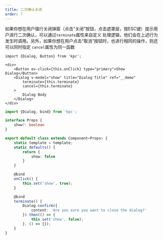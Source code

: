 ```yaml
---
title: 二次确认关闭 
order: 7
---
```


如果你想在用户强行关闭弹窗（点击“关闭”按钮，点击遮罩层，按ESC键）提示用户进行二次确认，可以通过`terminate`属性来自定义
处理逻辑，他们会在上述行为发生时调用。另外，如果你想在用户点击“取消”按钮时，也进行相同的操作，则还可以同时指定
`cancel`属性为同一函数

```vdt
import {Dialog, Button} from 'kpc';

<div>
    <Button ev-click={this.onClick} type="primary">Show Dialog</Button>
    <Dialog v-model="show" title="Dialog Title" ref="__demo"
        terminate={this.terminate}
        cancel={this.terminate}
    >
        Dialog Body 
    </Dialog>
</div>
```

```ts
import {Dialog, bind} from 'kpc';

interface Props {
    show?: boolean
}

export default class extends Component<Props> {
    static template = template;
    static defaults() {
        return {
            show: false
        }
    }

    @bind
    onClick() {
        this.set('show', true);
    }

    @bind
    terminate() {
        Dialog.confirm({
            content: 'Are you sure you want to close the dialog?'
        }).then(() => {
            this.set('show', false);
        }, () => {});
    }
}
```
